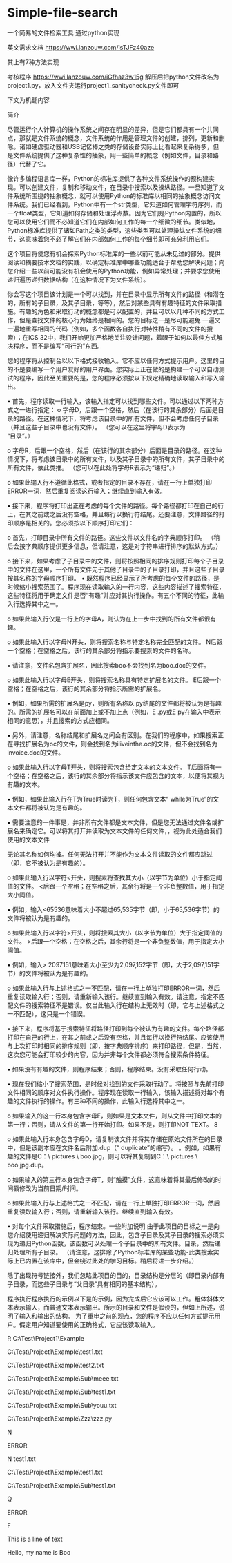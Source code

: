 # Simple-file-search
一个简易的文件检索工具 通过python实现

英文需求文档 https://wwi.lanzouw.com/isTJFz40aze

其上有7种方法实现

考核程序 https://wwi.lanzouw.com/iGfhaz3w15g 解压后把python文件改名为project1.py，放入文件夹运行project1_sanitycheck.py文件即可

下文为机翻内容

简介

尽管运行个人计算机的操作系统之间存在明显的差异，但是它们都具有一个共同点，那就是文件系统的概念，文件系统的作用是管理文件的创建，排列，更新和删除。诸如硬盘驱动器和USB记忆棒之类的存储设备实际上比看起来复杂得多，但是文件系统提供了这种复杂性的抽象，用一些简单的概念（例如文件，目录和路径）代替了它。 

像许多编程语言库一样，Python的标准库提供了各种文件系统操作的预构建实现。可以创建文件，复制和移动文件，在目录中搜索以及操纵路径。一旦知道了文件系统所围绕的抽象概念，就可以使用Python的标准库以相同的抽象概念访问文件系统。我们已经看到，Python中有一个str类型，它知道如何管理字符序列，而一个float类型，它知道如何存储和处理浮点数。因为它们是Python内置的，所以您可以使用它们而不必知道它们在内部如何工作的每一个细微的细节。类似地，Python标准库提供了诸如Path之类的类型，这些类型可以处理操纵文件系统的细节，这意味着您不必了解它们在内部如何工作的每个细节即可充分利用它们。 

这个项目将使您有机会探索Python标准库的一些以前可能从未见过的部分。提供阅读和摘要技术文档的实践，以确定标准库中哪些功能适合于帮助您解决问题；向您介绍一些以前可能没有机会使用的Python功能，例如异常处理；并要求您使用递归遍历递归数据结构（在这种情况下为文件系统）。 

你会写这个项目该计划是一个可以找到，并在目录中显示所有文件的路径（和潜在的，所有的子目录，及其子目录，等等），然后对某些具有有趣特征的文件采取措施。有趣的角色和采取行动的概念都是可以配置的，并且可以以几种不同的方式工作，但是查找文件的核心行为始终是相同的。您的目标之一是尽可能避免 一遍又一遍地重写相同的代码（例如，多个函数各自执行对特性稍有不同的文件的搜索）；在ICS 32中，我们开始更加严格地关注设计问题，着眼于如何以最佳方式解决程序，而不是编写“可行的”东西。 

您的程序将从控制台以以下格式接收输入。它不应以任何方式提示用户。这里的目的不是要编写一个用户友好的用户界面。您实际上正在做的是构建一个可以自动测试的程序，因此至关重要的是，您的程序必须按以下规定精确地读取输入和写入输出。 


• 首先，程序读取一行输入，该输入指定可以找到哪些文件。可以通过以下两种方式之一进行指定：  o 字母D，后跟一个空格，然后（在该行的其余部分）后面是目录的路径。在这种情况下，将考虑该目录中的所有文件，但不会考虑任何子目录（并且这些子目录中也没有文件）。 （您可以在这里将字母D表示为  
“目录”。） 

o 字母R，后跟一个空格，然后（在该行的其余部分）后面是目录的路径。在这种情况下，将考虑该目录中的所有文件，以及其子目录中的所有文件，其子目录中的所有文件，依此类推。 （您可以在此处将字母R表示为“递归”。） 

o 如果此输入行不遵循此格式，或者指定的目录不存在，请在一行上单独打印ERROR一词，然后重复阅读这行输入；继续直到输入有效。 


• 接下来，程序将打印出正在考虑的每个文件的路径。每个路径都打印在自己的行上，在其之前或之后没有空格，并且每行以换行符结尾。还要注意，文件路径的打印顺序是相关的。您必须按以下顺序打印它们： 

o 首先，打印目录中所有文件的路径。这些文件以文件名的字典顺序打印。 （稍后会按字典顺序提供更多信息，但请注意，这是对字符串进行排序的默认方式。） 

o 接下来，如果考虑了子目录中的文件，则将按照相同的排序规则打印每个子目录中的文件在这里，一个所有文件先于其他子目录中的子目录打印，并且这些子目录按其名称的字母顺序打印。 • 既然程序已经显示了所考虑的每个文件的路径，是时候缩小搜索范围了。程序现在读取输入的一行内容，这些内容描述了搜索特征，这些特征将用于确定文件是否“有趣”并应对其执行操作。有五个不同的特征，此输入行选择其中之一。  

o 如果此输入行仅是一行上的字母A，则认为在上一步中找到的所有文件都很有趣。 

o 如果此输入行以字母N开头，则将搜索名称与特定名称完全匹配的文件。 N后跟一个空格；在空格之后，该行的其余部分将指示要搜索的文件的名称。


▪ 请注意，文件名包含扩展名，因此搜索boo不会找到名为boo.doc的文件。 

o 如果此输入行以字母E开头，则将搜索名称具有特定扩展名的文件。 E后跟一个空格；在空格之后，该行的其余部分将指示所需的扩展名。  


▪ 例如，如果所需的扩展名是py，则所有名称以.py结尾的文件都将被认为是有趣的。所需的扩展名可以在前面加上或不加上点（例如，E .py或E py在输入中表示相同的意思），并且搜索的方式应相同。 


▪ 另外，请注意，名称结尾和扩展名之间会有区别。在我们的程序中，如果搜索正在寻找扩展名为oc的文件，则会找到名为iliveinthe.oc的文件，但不会找到名为invoice.doc的文件。 

o 如果此输入行以字母T开头，则将搜索包含给定文本的文本文件。 T后面将有一个空格；在空格之后，该行的其余部分将指示该文件应包含的文本，以便将其视为有趣的文本。


▪ 例如，如果此输入行在T为True时读为T，则任何包含文本“ while为True”的文本文件都将被认为是有趣的。 


▪ 需要注意的一件事是，并非所有文件都是文本文件，但是您无法通过文件名或扩展名来确定它。可以将其打开并读取为文本文件的任何文件，，视为此处适合我们使用的文本文件

无论其名称如何均被。任何无法打开并不能作为文本文件读取的文件都应跳过（即，它不被认为是有趣的）。 

o 如果此输入行以字符<开头，则搜索将查找其大小（以字节为单位）小于指定阈值的文件。 <后跟一个空格；在空格之后，其余行将是一个非负整数值，用于指定大小阈值。 


▪ 例如，输入<65536意味着大小不超过65,535字节（即，小于65,536字节）的文件将被认为是有趣的。 

o 如果此输入行以字符>开头，则将搜索其大小（以字节为单位）大于指定阈值的文件。 >后跟一个空格；在空格之后，其余行将是一个非负整数值，用于指定大小阈值。  


▪ 例如，输入> 2097151意味着大小至少为2,097,152字节（即，大于2,097,151字节）的文件将被认为是有趣的。 

o 如果此输入行与上述格式之一不匹配，请在一行上单独打印ERROR一词，然后重复读取输入行；否则，请重新输入该行。继续直到输入有效。请注意，指定不匹配文件的搜索特征不是错误。仅当此输入行在结构上无效时（即，它与上述格式之一不匹配），这只是一个错误。 


• 接下来，程序将基于搜索特征将路径打印到每个被认为有趣的文件。每个路径都打印在自己的行上，在其之前或之后没有空格，并且每行以换行符结尾。应该使用与上次打印时相同的排序规则（即，按字典顺序排序）来打印路径，但是，当然，这次您可能会打印较少的内容，因为并非每个文件都必须符合搜索条件特征。


• 如果没有有趣的文件，则程序结束；否则，程序结束。没有采取任何行动。 


• 现在我们缩小了搜索范围，是时候对找到的文件采取行动了。将按照与先前打印文件相同的顺序对文件执行操作。程序现在读取一行输入，该输入描述将对每个有趣的文件执行的操作。有三种不同的操作，此输入行选择其中之一。 

o 如果输入的这一行本身包含字母F，则如果是文本文件，则从文件中打印文本的第一行；否则，请从文件的第一行开始打印。如果不是，则打印NOT TEXT。 8

o 如果此输入行本身包含字母D，请复制该文件并将其存储在原始文件所在的目录中，但是该副本应在文件名后附加.dup（“ duplicate”的缩写）。 。例如，如果有趣的文件是C：\ pictures \ boo.jpg，则可以将其复制到C：\ pictures \ boo.jpg.dup。 

o 如果输入的第三行本身包含字母T，则“触摸”文件，这意味着将其最后修改的时间戳修改为当前日期/时间。 

o 如果此输入行与上述格式之一不匹配，请在一行上单独打印ERROR一词，然后重复读取输入行；否则，请重新输入该行。继续直到输入有效。


• 对每个文件采取措施后，程序结束。一些附加说明 
由于此项目的目标之一是向您介绍使用递归解决实际问题的方法，因此，包含子目录及其子目录的搜索必须实现为递归Python函数，该函数可以处理一个子目录中的所有文件。目录，然后递归处理所有子目录。 （请注意，这排除了Python标准库的某些功能-此类搜索实际上已内置在该库中，但会绕过此处的学习目标。稍后将进一步介绍。） 

除了出现符号链接外，我们忽略此项目的目的，目录结构是分层的（即目录内部有子目录，而这些子目录与“父目录”具有相同的基本结构）。 

程序执行程序执行的示例以下是的示例，因为完成后它应该可以工作。粗体斜体文本表示输入，而普通文本表示输出。所示的目录和文件是假设的，但如上所述，说明了输入和输出的结构。 
为了重申之前的观点，您的程序不应以任何方式提示用户。假定用户知道要使用的正确格式，它应该读取输入。


R C:\Test\Project1\Example

C:\Test\Project1\Example\test1.txt

C:\Test\Project1\Example\test2.txt

C:\Test\Project1\Example\Sub\meee.txt

C:\Test\Project1\Example\Sub\test1.txt

C:\Test\Project1\Example\Sub\youu.txt

C:\Test\Project1\Example\Zzz\zzz.py

N

ERROR

N test1.txt

C:\Test\Project1\Example\test1.txt

C:\Test\Project1\Example\Sub\test1.txt

Q

ERROR

F

This is a line of text

Hello, my name is Boo

